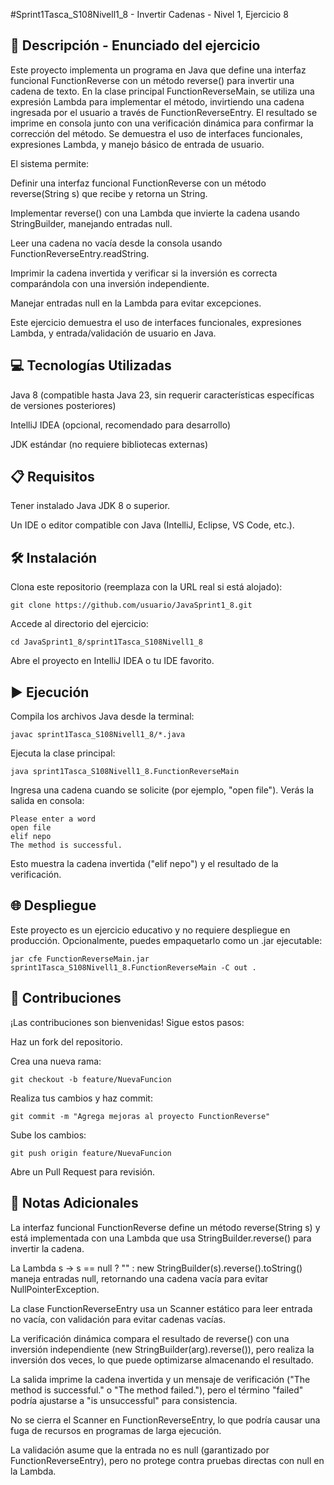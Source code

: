 #Sprint1Tasca_S108Nivell1_8 - Invertir Cadenas - Nivel 1, Ejercicio 8

## 📄 Descripción - Enunciado del ejercicio

Este proyecto implementa un programa en Java que define una interfaz funcional FunctionReverse con un método reverse() para invertir una cadena de texto. En la clase principal FunctionReverseMain, se utiliza una expresión Lambda para implementar el método, invirtiendo una cadena ingresada por el usuario a través de FunctionReverseEntry. El resultado se imprime en consola junto con una verificación dinámica para confirmar la corrección del método. Se demuestra el uso de interfaces funcionales, expresiones Lambda, y manejo básico de entrada de usuario.

El sistema permite:





Definir una interfaz funcional FunctionReverse con un método reverse(String s) que recibe y retorna un String.



Implementar reverse() con una Lambda que invierte la cadena usando StringBuilder, manejando entradas null.



Leer una cadena no vacía desde la consola usando FunctionReverseEntry.readString.



Imprimir la cadena invertida y verificar si la inversión es correcta comparándola con una inversión independiente.



Manejar entradas null en la Lambda para evitar excepciones.

Este ejercicio demuestra el uso de interfaces funcionales, expresiones Lambda, y entrada/validación de usuario en Java.

## 💻 Tecnologías Utilizadas





Java 8 (compatible hasta Java 23, sin requerir características específicas de versiones posteriores)



IntelliJ IDEA (opcional, recomendado para desarrollo)



JDK estándar (no requiere bibliotecas externas)

## 📋 Requisitos





Tener instalado Java JDK 8 o superior.



Un IDE o editor compatible con Java (IntelliJ, Eclipse, VS Code, etc.).

## 🛠️ Instalación





Clona este repositorio (reemplaza con la URL real si está alojado):
```
git clone https://github.com/usuario/JavaSprint1_8.git
```


Accede al directorio del ejercicio:
```
cd JavaSprint1_8/sprint1Tasca_S108Nivell1_8
```


Abre el proyecto en IntelliJ IDEA o tu IDE favorito.

## ▶️ Ejecución





Compila los archivos Java desde la terminal:
```
javac sprint1Tasca_S108Nivell1_8/*.java
```


Ejecuta la clase principal:
```
java sprint1Tasca_S108Nivell1_8.FunctionReverseMain
```


Ingresa una cadena cuando se solicite (por ejemplo, "open file"). Verás la salida en consola:
```
Please enter a word
open file
elif nepo
The method is successful.
```
Esto muestra la cadena invertida ("elif nepo") y el resultado de la verificación.

## 🌐 Despliegue

Este proyecto es un ejercicio educativo y no requiere despliegue en producción. Opcionalmente, puedes empaquetarlo como un .jar ejecutable:
```
jar cfe FunctionReverseMain.jar sprint1Tasca_S108Nivell1_8.FunctionReverseMain -C out .
```
## 🤝 Contribuciones

¡Las contribuciones son bienvenidas! Sigue estos pasos:





Haz un fork del repositorio.



Crea una nueva rama:
```
git checkout -b feature/NuevaFuncion
```


Realiza tus cambios y haz commit:
```
git commit -m "Agrega mejoras al proyecto FunctionReverse"
```


Sube los cambios:
```
git push origin feature/NuevaFuncion
```


Abre un Pull Request para revisión.

## 📝 Notas Adicionales





La interfaz funcional FunctionReverse define un método reverse(String s) y está implementada con una Lambda que usa StringBuilder.reverse() para invertir la cadena.



La Lambda s -> s == null ? "" : new StringBuilder(s).reverse().toString() maneja entradas null, retornando una cadena vacía para evitar NullPointerException.



La clase FunctionReverseEntry usa un Scanner estático para leer entrada no vacía, con validación para evitar cadenas vacías.



La verificación dinámica compara el resultado de reverse() con una inversión independiente (new StringBuilder(arg).reverse()), pero realiza la inversión dos veces, lo que puede optimizarse almacenando el resultado.



La salida imprime la cadena invertida y un mensaje de verificación ("The method is successful." o "The method failed."), pero el término "failed" podría ajustarse a "is unsuccessful" para consistencia.



No se cierra el Scanner en FunctionReverseEntry, lo que podría causar una fuga de recursos en programas de larga ejecución.



La validación asume que la entrada no es null (garantizado por FunctionReverseEntry), pero no protege contra pruebas directas con null en la Lambda.